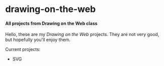 drawing-on-the-web
==================

#### All projects from Drawing on the Web class

Hello, these are my *Drawing on the Web* projects. They are not very good, but hopefully you'll enjoy them.

Current projects:
- SVG